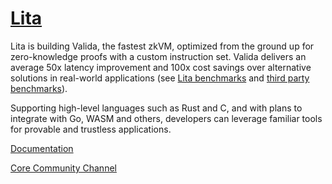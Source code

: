 # [Lita](https://www.lita.foundation/)

Lita is building Valida, the fastest zkVM, optimized from the ground up for zero-knowledge proofs with a custom instruction set. Valida delivers an average 50x latency improvement and 100x cost savings over alternative solutions in real-world applications (see [Lita benchmarks](https://lita.gitbook.io/lita-documentation/architecture/benchmarks) and [third party benchmarks](https://vac.dev/rlog/zkVM-testing/)).

Supporting high-level languages such as Rust and C, and with plans to integrate with Go, WASM and others, developers can leverage familiar tools for provable and trustless applications.

[Documentation](https://lita.gitbook.io/lita-documentation)

[Core Community Channel](https://t.me/+KLjUr_cUGZgzN2E1)
